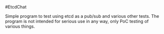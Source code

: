 #EtcdChat

Simple program to test using etcd as a pub/sub and various other tests.  The program is not intended for serious use in any way, only PoC testing of various things.
